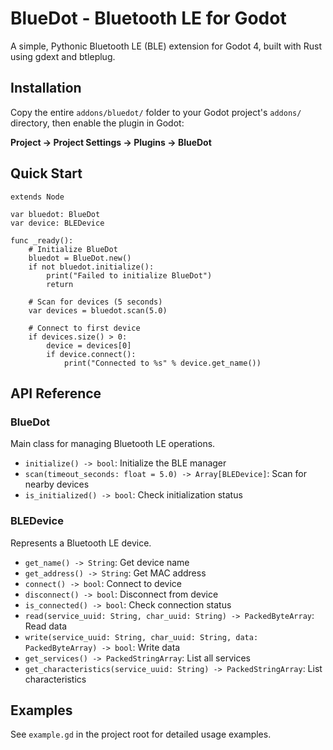 # BlueDot - Bluetooth LE for Godot

A simple, Pythonic Bluetooth LE (BLE) extension for Godot 4, built with Rust using gdext and btleplug.

## Installation

Copy the entire `addons/bluedot/` folder to your Godot project's `addons/` directory, then enable the plugin in Godot:

**Project → Project Settings → Plugins → BlueDot**

## Quick Start

```gdscript
extends Node

var bluedot: BlueDot
var device: BLEDevice

func _ready():
    # Initialize BlueDot
    bluedot = BlueDot.new()
    if not bluedot.initialize():
        print("Failed to initialize BlueDot")
        return

    # Scan for devices (5 seconds)
    var devices = bluedot.scan(5.0)

    # Connect to first device
    if devices.size() > 0:
        device = devices[0]
        if device.connect():
            print("Connected to %s" % device.get_name())
```

## API Reference

### BlueDot

Main class for managing Bluetooth LE operations.

- `initialize() -> bool`: Initialize the BLE manager
- `scan(timeout_seconds: float = 5.0) -> Array[BLEDevice]`: Scan for nearby devices
- `is_initialized() -> bool`: Check initialization status

### BLEDevice

Represents a Bluetooth LE device.

- `get_name() -> String`: Get device name
- `get_address() -> String`: Get MAC address
- `connect() -> bool`: Connect to device
- `disconnect() -> bool`: Disconnect from device
- `is_connected() -> bool`: Check connection status
- `read(service_uuid: String, char_uuid: String) -> PackedByteArray`: Read data
- `write(service_uuid: String, char_uuid: String, data: PackedByteArray) -> bool`: Write data
- `get_services() -> PackedStringArray`: List all services
- `get_characteristics(service_uuid: String) -> PackedStringArray`: List characteristics

## Examples

See `example.gd` in the project root for detailed usage examples.
